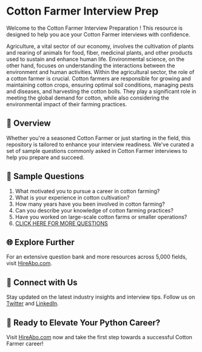 # Cotton Farmer Interview Prep

Welcome to the Cotton Farmer Interview Preparation ! This resource is designed to help you ace your Cotton Farmer interviews with confidence.

Agriculture, a vital sector of our economy, involves the cultivation of plants and rearing of animals for food, fiber, medicinal plants, and other products used to sustain and enhance human life. Environmental science, on the other hand, focuses on understanding the interactions between the environment and human activities. Within the agricultural sector, the role of a cotton farmer is crucial. Cotton farmers are responsible for growing and maintaining cotton crops, ensuring optimal soil conditions, managing pests and diseases, and harvesting the cotton bolls. They play a significant role in meeting the global demand for cotton, while also considering the environmental impact of their farming practices.

## 🚀 Overview

Whether you're a seasoned Cotton Farmer or just starting in the field, this repository is tailored to enhance your interview readiness. We've curated a set of sample questions commonly asked in Cotton Farmer interviews to help you prepare and succeed.

## 📝 Sample Questions

1. What motivated you to pursue a career in cotton farming?
2. What is your experience in cotton cultivation?
3. How many years have you been involved in cotton farming?
4. Can you describe your knowledge of cotton farming practices?
5. Have you worked on large-scale cotton farms or smaller operations?
6. [CLICK HERE FOR MORE QUESTIONS](https://hireabo.com/job/10_0_45/Cotton%20Farmer)

## 🌐 Explore Further

For an extensive question bank and more resources across 5,000 fields, visit [HireAbo.com](https://www.hireabo.com).

## 📱 Connect with Us

Stay updated on the latest industry insights and interview tips. Follow us on [Twitter](https://twitter.com/hireabo) and [LinkedIn](https://www.linkedin.com/in/hire-abo-3609972a8/).

## 🚀 Ready to Elevate Your Python Career?

Visit [HireAbo.com](https://www.hireabo.com) now and take the first step towards a successful Cotton Farmer career!